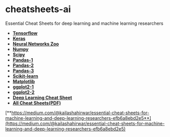 # cheatsheets-ai

Essential Cheat Sheets for deep learning and machine learning researchers
    
  - [**Tensorflow**](https://github.com/kailashahirwar/cheatsheets-ai/blob/master/PDFs/Tensorflow.pdf)<br>
  - [**Keras**](https://github.com/kailashahirwar/cheatsheets-ai/blob/master/Keras.jpg)<br>
  - [**Neural Networks Zoo**](https://github.com/kailashahirwar/cheatsheets-ai/blob/master/Neural%20Networks%20Zoo.png)<br>
  - [**Numpy**](https://github.com/kailashahirwar/cheatsheets-ai/blob/master/Numpy.png)<br>
  - [**Scipy**](https://github.com/kailashahirwar/cheatsheets-ai/blob/master/Scipy.png)<br>
  - [**Pandas-1**](https://github.com/kailashahirwar/cheatsheets-ai/blob/master/Pandas-1.jpg)<br>
  - [**Pandas-2**](https://github.com/kailashahirwar/cheatsheets-ai/blob/master/Pandas-2.jpg)<br>
  - [**Pandas-3**](https://github.com/kailashahirwar/cheatsheets-ai/blob/master/Pandas-3.png)<br>
  - [**Scikit-learn**](https://github.com/kailashahirwar/cheatsheets-ai/blob/master/Scikit%20Learn.png)<br>
  - [**Matplotlib**](https://github.com/kailashahirwar/cheatsheets-ai/blob/master/Matplotlib.png)<br>
  - [**ggplot2-1**](https://github.com/kailashahirwar/cheatsheets-ai/blob/master/ggplot2-1.jpg)<br>
  - [**ggplot2-2**](https://github.com/kailashahirwar/cheatsheets-ai/blob/master/ggplot2-2.jpg)<br>
  - [**Deep Learning Cheat Sheet**](https://github.com/kailashahirwar/cheatsheets-ai/blob/master/Deep%20Learning%20Cheat%20Sheet-Hacker%20Noon.pdf)<br>
  - [**All Cheat Sheets(PDF)**](https://github.com/kailashahirwar/cheatsheets-ai/blob/master/All%20Cheat%20Sheets.pdf)<br>
  
[**https://medium.com/@kailashahirwar/essential-cheat-sheets-for-machine-learning-and-deep-learning-researchers-efb6a8ebd2e5**](https://medium.com/@kailashahirwar/essential-cheat-sheets-for-machine-learning-and-deep-learning-researchers-efb6a8ebd2e5)
  
